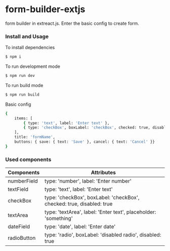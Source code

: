 # form-builder-extjs
form builder in extreact.js. 
Enter the basic config to create form.

### Install and Usage

To install dependencies
```sh
$ npm i 
```
To run development mode
```sh
$ npm run dev
```
To run build mode
```sh
$ npm run build
```
Basic config 

```sh
{
    items: [
        { type: 'text', label: 'Enter text' },
        { type: 'checkBox', boxLabel: 'checkBox', checked: true, disabled: true },
    ],
    title: 'formName', 
    buttons: { save: { text: 'Save' }, cancel: { text: 'Cancel' }}
}
```

### Used components
| Components | Attributes |
| ------ | ------ |
| numberField | type: 'number', label: 'Enter number' |
| textField | type: 'text', label: 'Enter text' |
| checkBox | type: 'checkBox', boxLabel: 'checkBox', checked: true, disabled: true |
| textArea | type: 'textArea', label: 'Enter text', placeholder: 'something' |
| dateField | type: 'date', label: 'Enter date' |
| radioButton | type: 'radio', boxLabel: 'disabled radio',  disabled: true |
